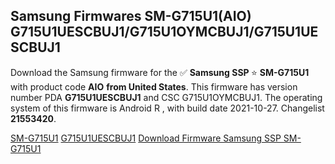 <h2>Samsung Firmwares SM-G715U1(AIO) G715U1UESCBUJ1/G715U1OYMCBUJ1/G715U1UESCBUJ1</h2>
Download the Samsung firmware for the ✅ <strong>Samsung SSP </strong> ⭐ <strong>SM-G715U1</strong> with product code <strong>AIO</strong> <strong> from United States</strong>. This firmware has version number PDA <strong>G715U1UESCBUJ1</strong> and CSC G715U1OYMCBUJ1. The operating system of this firmware is Android R , with build date 2021-10-27. Changelist <strong>21553420</strong>.


[SM-G715U1](https://samfirm.shop/samsung/model/SM-G715U1)
[G715U1UESCBUJ1](https://samfirm.shop/samsung/pda/G715U1UESCBUJ1)
[Download Firmware Samsung SSP SM-G715U1](https://samfirm.shop/samsung/firmware/469104)
